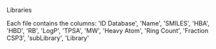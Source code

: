 Libraries

Each file contains the columns:
    'ID Database', 'Name', 'SMILES', 'HBA', 'HBD', 'RB',
    'LogP', 'TPSA', 'MW', 'Heavy Atom', 'Ring Count', 'Fraction CSP3',
    'subLibrary', 'Library'